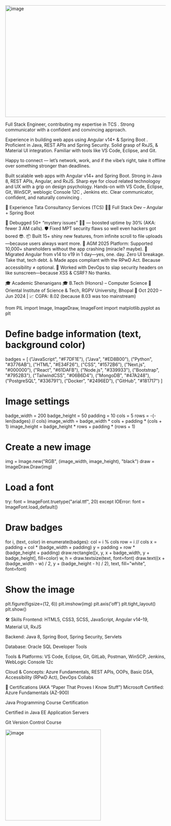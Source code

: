 <img width="1400" height="350" alt="image" src="https://github.com/user-attachments/assets/1d85e62a-89ba-496a-a243-dba09885249f" />


Full Stack Engineer, contributing my expertise in TCS .
Strong communicator with a confident and convincing approach.

Experience in building web apps using Angular v14+ & Spring Boot . Proficient in Java, REST APIs and Spring Security. Solid grasp of RxJS, & Material UI integration. Familiar with tools like VS Code, Eclipse, and Git. 

Happy to connect — let’s network, work, and if the vibe’s right, take it offline over something stronger than deadlines.


Built scalable web apps with Angular v14+ and Spring Boot. Strong in Java 8, REST APIs, Angular, and RxJS. Sharp eye for cloud related technologoy and UX with a grip on design psychology. Hands-on with VS Code, Eclipse, Git, WinSCP, weblogic Console 12C , Jenkins etc. Clear communicator, confident, and naturally convincing .


💼 Experience 
Tata Consultancy Services (TCS)
🧑‍💻 Full Stack Dev – Angular + Spring Boot




🔧 Debugged 50+ “mystery issues” 🕵️‍♂️ — boosted uptime by 30% (AKA: fewer 3 AM calls).
🛡 Fixed MPT security flaws so well even hackers got bored 😎.
📦 Built 15+ shiny new features, from infinite scroll to file uploads—because users always want more.
🎤 AGM 2025 Platform: Supported 10,000+ shareholders without the app crashing (miracle? maybe).
🧼 Migrated Angular from v14 to v19 in 1 day—yes, one. day. Zero UI breakage. Take that, tech debt.
♿ Made apps compliant with the RPwD Act. Because accessibility ≠ optional.
🧱 Worked with DevOps to slap security headers on like sunscreen—because XSS & CSRF? No thanks.



🎓 Academic Shenanigans
🎓 B.Tech (Honors) – Computer Science
📍 Oriental Institute of Science & Tech, RGPV University, Bhopal
📅 Oct 2020 – Jun 2024 | 📈 CGPA: 8.02 (because 8.03 was too mainstream)



from PIL import Image, ImageDraw, ImageFont
import matplotlib.pyplot as plt

# Define badge information (text, background color)
badges = [
    ("JavaScript", "#F7DF1E"), ("Java", "#ED8B00"), ("Python", "#3776AB"),
    ("HTML", "#E34F26"), ("CSS", "#1572B6"), ("Next.js", "#000000"),
    ("React", "#61DAFB"), ("Node.js", "#339933"), ("Bootstrap", "#7952B3"),
    ("TailwindCSS", "#06B6D4"), ("MongoDB", "#47A248"), ("PostgreSQL", "#336791"),
    ("Docker", "#2496ED"), ("GitHub", "#181717")
]

# Image settings
badge_width = 200
badge_height = 50
padding = 10
cols = 5
rows = -(-len(badges) // cols)
image_width = badge_width * cols + padding * (cols + 1)
image_height = badge_height * rows + padding * (rows + 1)

# Create a new image
img = Image.new("RGB", (image_width, image_height), "black")
draw = ImageDraw.Draw(img)

# Load a font
try:
    font = ImageFont.truetype("arial.ttf", 20)
except IOError:
    font = ImageFont.load_default()

# Draw badges
for i, (text, color) in enumerate(badges):
    col = i % cols
    row = i // cols
    x = padding + col * (badge_width + padding)
    y = padding + row * (badge_height + padding)
    draw.rectangle([x, y, x + badge_width, y + badge_height], fill=color)
    w, h = draw.textsize(text, font=font)
    draw.text((x + (badge_width - w) / 2, y + (badge_height - h) / 2), text, fill="white", font=font)

# Show the image
plt.figure(figsize=(12, 6))
plt.imshow(img)
plt.axis('off')
plt.tight_layout()
plt.show()




🛠 Skills
Frontend:
HTML5, CSS3, SCSS, JavaScript, Angular v14–19, Material UI, RxJS

Backend:
Java 8, Spring Boot, Spring Security, Servlets

Database:
Oracle SQL Developer Tools

Tools & Platforms:
VS Code, Eclipse, Git, GitLab, Postman, WinSCP, Jenkins, WebLogic Console 12c

Cloud & Concepts:
Azure Fundamentals, REST APIs, OOPs, Basic DSA, Accessibility (RPwD Act), DevOps Collabs



📜 Certifications (AKA “Paper That Proves I Know Stuff”)
Microsoft Certified: Azure Fundamentals (AZ-900)

Java Programming Course Certification

Certified in Java EE Application Servers

Git Version Control Course





<img width="300" height="285" alt="image" src="https://github.com/user-attachments/assets/c81fc03c-cbbc-4811-8642-0f357e94372b" />




